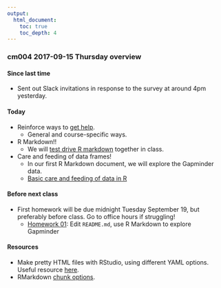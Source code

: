 ```yaml
---
output:
  html_document:
    toc: true
    toc_depth: 4
---
```


### cm004 2017-09-15 Thursday overview


#### Since last time

- Sent out Slack invitations in response to the survey at around 4pm yesterday.

#### Today

- Reinforce ways to [get help](http://stat545.com/faq.html#how-do-i-get-help).
    - General and course-specific ways. 
- R Markdown!!
    - We will [test drive R markdown](http://stat545.com/block007_first-use-rmarkdown.html) together in class.
- Care and feeding of data frames!
    - In our first R Markdown document, we will explore the Gapminder data.
    - [Basic care and feeding of data in R](block006_care-feeding-data.html)

#### Before next class

- First homework will be due midnight Tuesday September 19, but preferably before class. Go to office hours if struggling!
    - [Homework 01](hw01_edit-README.html): Edit `README.md`, use R Markdown to explore Gapminder


#### Resources

- Make pretty HTML files with RStudio, using different YAML options. Useful resource [here](http://rmarkdown.rstudio.com/html_document_format.html).
- RMarkdown [chunk options](https://yihui.name/knitr/options/).